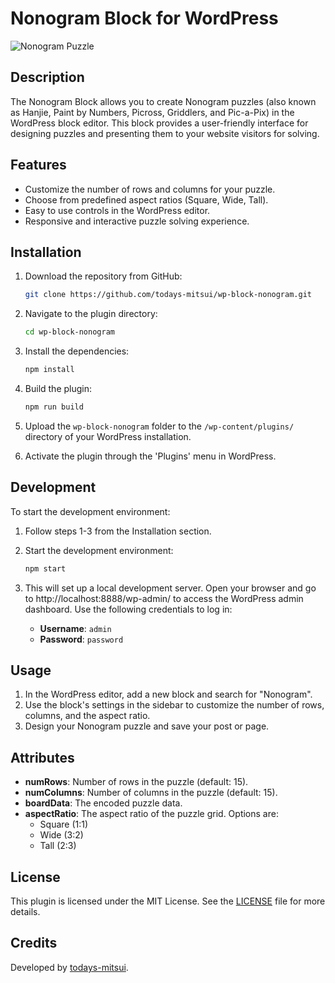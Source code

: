 # Nonogram Block for WordPress

![Nonogram Puzzle](https://github.com/todays-mitsui/wp-block-nonogram/assets/3040456/59d892ca-75b4-48c4-99ce-78e3eb54328e)

## Description

The Nonogram Block allows you to create Nonogram puzzles (also known as Hanjie, Paint by Numbers, Picross, Griddlers, and Pic-a-Pix) in the WordPress block editor. This block provides a user-friendly interface for designing puzzles and presenting them to your website visitors for solving.

## Features

- Customize the number of rows and columns for your puzzle.
- Choose from predefined aspect ratios (Square, Wide, Tall).
- Easy to use controls in the WordPress editor.
- Responsive and interactive puzzle solving experience.

## Installation

1. Download the repository from GitHub:
   ```sh
   git clone https://github.com/todays-mitsui/wp-block-nonogram.git
   ```

2. Navigate to the plugin directory:
   ```sh
   cd wp-block-nonogram
   ```

3. Install the dependencies:
   ```sh
   npm install
   ```

4. Build the plugin:
   ```sh
   npm run build
   ```

5. Upload the `wp-block-nonogram` folder to the `/wp-content/plugins/` directory of your WordPress installation.

6. Activate the plugin through the 'Plugins' menu in WordPress.

## Development

To start the development environment:

1. Follow steps 1-3 from the Installation section.

2. Start the development environment:
   ```sh
   npm start
   ```

3. This will set up a local development server. Open your browser and go to http://localhost:8888/wp-admin/ to access the WordPress admin dashboard. Use the following credentials to log in:
   - **Username**: `admin`
   - **Password**: `password`

## Usage

1. In the WordPress editor, add a new block and search for "Nonogram".
2. Use the block's settings in the sidebar to customize the number of rows, columns, and the aspect ratio.
3. Design your Nonogram puzzle and save your post or page.

## Attributes

- **numRows**: Number of rows in the puzzle (default: 15).
- **numColumns**: Number of columns in the puzzle (default: 15).
- **boardData**: The encoded puzzle data.
- **aspectRatio**: The aspect ratio of the puzzle grid. Options are:
  - Square (1:1)
  - Wide (3:2)
  - Tall (2:3)

## License

This plugin is licensed under the MIT License. See the [LICENSE](LICENSE) file for more details.

## Credits

Developed by [todays-mitsui](https://github.com/todays-mitsui).
